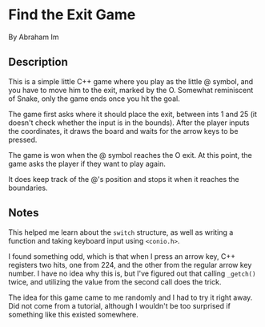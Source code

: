 # Find the Exit Game
By Abraham Im

## Description
This is a simple little C++ game where you play as the little @ symbol, and you have to move him to the exit, marked by the O. Somewhat reminiscent of Snake, only the game ends once you hit the goal.

The game first asks where it should place the exit, between ints 1 and 25 (it doesn't check whether the input is in the bounds). After the player inputs the coordinates, it draws the board and waits for the arrow keys to be pressed.

The game is won when the @ symbol reaches the O exit. At this point, the game asks the player if they want to play again.

It does keep track of the @'s position and stops it when it reaches the boundaries.

## Notes
This helped me learn about the `switch` structure, as well as writing a function and taking keyboard input using `<conio.h>`.

I found something odd, which is that when I press an arrow key, C++ registers two hits, one from 224, and the other from the regular arrow key number. I have no idea why this is, but I've figured out that calling `_getch()` twice, and utilizing the value from the second call does the trick. 

The idea for this game came to me randomly and I had to try it right away. Did not come from a tutorial, although I wouldn't be too surprised if something like this existed somewhere.